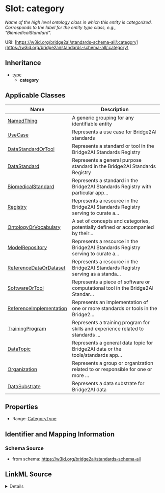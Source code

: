 # Slot: category
_Name of the high level ontology class in which this entity is categorized. Corresponds to the label for the entity type class, e.g., "BiomedicalStandard"._


URI: [https://w3id.org/bridge2ai/standards-schema-all/:category](https://w3id.org/bridge2ai/standards-schema-all/:category)




## Inheritance

* [type](type.md)
    * **category**





## Applicable Classes

| Name | Description |
| --- | --- |
[NamedThing](NamedThing.md) | A generic grouping for any identifiable entity
[UseCase](UseCase.md) | Represents a use case for Bridge2AI standards
[DataStandardOrTool](DataStandardOrTool.md) | Represents a standard or tool in the Bridge2AI Standards Registry
[DataStandard](DataStandard.md) | Represents a general purpose standard in the Bridge2AI Standards Registry
[BiomedicalStandard](BiomedicalStandard.md) | Represents a standard in the Bridge2AI Standards Registry with particular app...
[Registry](Registry.md) | Represents a resource in the Bridge2AI Standards Registry serving to curate a...
[OntologyOrVocabulary](OntologyOrVocabulary.md) | A set of concepts and categories, potentially defined or accompanied by their...
[ModelRepository](ModelRepository.md) | Represents a resource in the Bridge2AI Standards Registry serving to curate a...
[ReferenceDataOrDataset](ReferenceDataOrDataset.md) | Represents a resource in the Bridge2AI Standards Registry serving as a standa...
[SoftwareOrTool](SoftwareOrTool.md) | Represents a piece of software or computational tool in the Bridge2AI Standar...
[ReferenceImplementation](ReferenceImplementation.md) | Represents an implementation of one or more standards or tools in the Bridge2...
[TrainingProgram](TrainingProgram.md) | Represents a training program for skills and experience related to standards ...
[DataTopic](DataTopic.md) | Represents a general data topic for Bridge2AI data or the tools/standards app...
[Organization](Organization.md) | Represents a group or organization related to or responsible for one or more ...
[DataSubstrate](DataSubstrate.md) | Represents a data substrate for Bridge2AI data






## Properties

* Range: [CategoryType](CategoryType.md)







## Identifier and Mapping Information







### Schema Source


* from schema: https://w3id.org/bridge2ai/standards-schema-all




## LinkML Source

<details>
```yaml
name: category
description: Name of the high level ontology class in which this entity is categorized.
  Corresponds to the label for the entity type class, e.g., "BiomedicalStandard".
from_schema: https://w3id.org/bridge2ai/standards-schema-all
rank: 1000
is_a: type
domain: NamedThing
designates_type: true
alias: category
domain_of:
- NamedThing
range: category_type

```
</details>